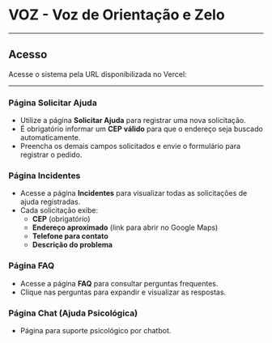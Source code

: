 # VOZ - Voz de Orientação e Zelo

---

## Acesso

Acesse o sistema pela URL disponibilizada no Vercel:

---

### Página Solicitar Ajuda

-   Utilize a página **Solicitar Ajuda** para registrar uma nova solicitação.
-   É obrigatório informar um **CEP válido** para que o endereço seja buscado automaticamente.
-   Preencha os demais campos solicitados e envie o formulário para registrar o pedido.

### Página Incidentes

-   Acesse a página **Incidentes** para visualizar todas as solicitações de ajuda registradas.
-   Cada solicitação exibe:
    -   **CEP** (obrigatório)
    -   **Endereço aproximado** (link para abrir no Google Maps)
    -   **Telefone para contato**
    -   **Descrição do problema**

### Página FAQ

-   Acesse a página **FAQ** para consultar perguntas frequentes.
-   Clique nas perguntas para expandir e visualizar as respostas.

### Página Chat (Ajuda Psicológica)

-   Página para suporte psicológico por chatbot.

